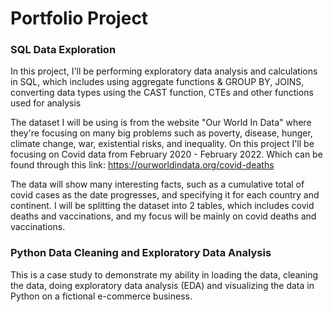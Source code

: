# Portfolio Project
### SQL Data Exploration

   In this project, I'll be performing exploratory data analysis and calculations in SQL, which includes using aggregate functions & GROUP BY, JOINS, converting data types using the CAST function, CTEs and other functions used for analysis

  The dataset I will be using is from the website "Our World In Data" where they're focusing on many big problems such as poverty, disease, hunger, climate change, war, existential risks, and inequality. On this project I'll be focusing on Covid data from February 2020 - February 2022. 
Which can be found through this link: https://ourworldindata.org/covid-deaths 

  The data will show many interesting facts, such as a cumulative total of covid cases as the date progresses, and specifying it for each country and continent. I will be splitting the dataset into 2 tables, which includes covid deaths and vaccinations, and my focus will be mainly on covid deaths and vaccinations.

### Python Data Cleaning and Exploratory Data Analysis
This is a case study to demonstrate my ability in loading the data, cleaning the data, doing exploratory data analysis (EDA) and visualizing the data in Python on a fictional e-commerce business.
